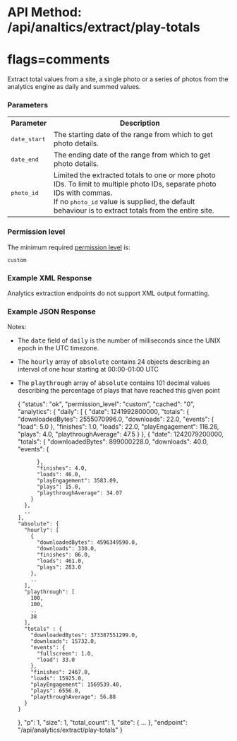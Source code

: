 # API Method: /api/analtics/extract/play-totals
# flags=comments

Extract total values from a site, a single photo or a series of photos from the analytics engine as daily and summed values.

### Parameters

<table class="pretty">
  <tr><th>Parameter</th><th>Description</th></tr>
  <tr>
    <td><tt>date_start</tt></td>
    <td>The starting date of the range from which to get photo details.</td>
  </tr>
  <tr>
    <td><tt>date_end</tt></td>
    <td>The ending date of the range from which to get photo details.</td>
  </tr>
  <tr>
    <td>
      <tt>photo_id</tt>
    </td>
    <td>
      Limited the extracted totals to one or more photo IDs. To limit to multiple photo IDs, separate photo IDs with commas.<br/>
      If no <tt>photo_id</tt> value is supplied, the default behaviour is to extract totals from the entire site.
    </td>
  </tr>
</table>

### Permission level 

The minimum required [permission level](index#permission-level) is:

    custom


### Example XML Response

Analytics extraction endpoints do not support XML output formatting.

### Example JSON Response

Notes:
*   The <tt>date</tt> field of <tt>daily</tt> is the number of milliseconds since the UNIX epoch in the UTC timezone.
*   The <tt>hourly</tt> array of <tt>absolute</tt> contains 24 objects describing an interval of one hour starting at 00:00-01:00 UTC
*   The <tt>playthrough</tt> array of <tt>absolute</tt> contains 101 decimal values describing the percentage of plays that have reached this given point

    {
      "status": "ok", 
      "permission_level": "custom",
      "cached": "0",
      "analytics": {
        "daily": [
          {
            "date": 1241992800000,
            "totals": {
              "downloadedBytes": 2555070996.0,
              "downloads": 22.0,
              "events": {
                "load": 5.0
              },
              "finishes": 1.0,
              "loads": 22.0,
              "playEngagement": 116.26,
              "plays": 4.0,
              "playthroughAverage": 47.5
            }
          },
          {
            "date": 1242079200000,
            "totals": {
              "downloadedBytes": 899000228.0,
              "downloads": 40.0,
              "events": {
              
              },
              "finishes": 4.0,
              "loads": 46.0,
              "playEngagement": 3583.09,
              "plays": 15.0,
              "playthroughAverage": 34.07
            }
          },
          ..
        ],
        "absolute": {
          "hourly": [
            {
              "downloadedBytes": 4596349590.0,
              "downloads": 330.0,
              "finishes": 86.0,
              "loads": 461.0,
              "plays": 283.0
            },
            ..
          ],
          "playthrough": [
            100,
            100,
            ..
            38
          ],
          "totals" : {
            "downloadedBytes": 373387551299.0,
            "downloads": 15732.0,
            "events": {
              "fullscreen": 1.0,
              "load": 33.0
            },
            "finishes": 2467.0,
            "loads": 15925.0,
            "playEngagement": 1569539.40,
            "plays": 6556.0,
            "playthroughAverage": 56.88
          }
        }
      },
      "p": 1,
      "size": 1,
      "total_count": 1,
      "site": { ... },
      "endpoint": "/api/analytics/extract/play-totals"
    }
